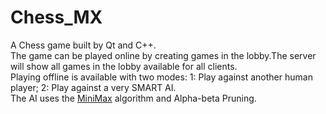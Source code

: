 # Chess_MX
A Chess game built by Qt and C++.
</br>The game can be played online by creating games in the lobby.The server will show all games in the lobby available for all clients.
</br>Playing offline is available with two modes: 1: Play against another human player; 2: Play against a very SMART AI.
</br>The AI uses the [MiniMax](https://www.wikiwand.com/en/Minimax) algorithm and Alpha-beta Pruning.
